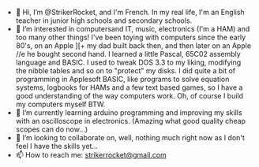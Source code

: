 - 👋 Hi, I’m @StrikerRocket, and I'm French. In my real life, I'm an English teacher in junior high schools and secondary schools.
- 👀 I’m interested in computersand IT, music, electronics (I'm a HAM) and too many other things! I've been toying with computers since the early 80's, on an Apple ][+
my dad built back then, and then later on an Apple //e he bought second hand. I learned a little Pascal, 65C02 assembly language and BASIC. I used to tweak DOS 3.3
to my liking, modifying the nibble tables and so on to "protect" my disks. I did quite a bit of programming in Applesoft BASIC, like programs to solve equation
systems, logbooks for HAMs and a few text based games, so I have a good understanding of the way computers work. Oh, of course I build my computers myself BTW.
- 🌱 I’m currently learning arduino programming and improving my skills with an oscilloscope in electronics. (Amazing what good quality cheap scopes can do now...)
- 💞️ I’m looking to collaborate on, well, nothing much right now as I don't feel I have the skills yet...
- 📫 How to reach me: strikerrocket@gmail.com
